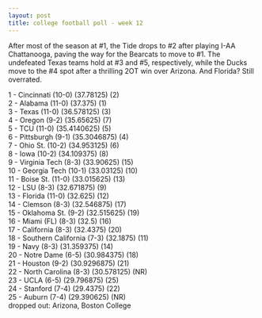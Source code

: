 ```yaml
---
layout: post
title: college football poll - week 12
---
```


After most of the season at \#1, the Tide drops to \#2 after playing I-AA Chattanooga, paving the way for the Bearcats to move to \#1. The undefeated Texas teams hold at \#3 and \#5, respectively, while the Ducks move to the \#4 spot after a thrilling 2OT win over Arizona. And Florida? Still overrated.

<p/>
1 - Cincinnati (10-0) (37.78125) (2) <br/>
2 - Alabama (11-0) (37.375) (1) <br/>
3 - Texas (11-0) (36.578125) (3) <br/>
4 - Oregon (9-2) (35.65625) (7) <br/>
5 - TCU (11-0) (35.4140625) (5) <br/>
6 - Pittsburgh (9-1) (35.3046875) (4) <br/>
7 - Ohio St. (10-2) (34.953125) (6) <br/>
8 - Iowa (10-2) (34.109375) (8) <br/>
9 - Virginia Tech (8-3) (33.90625) (15) <br/>
10 - Georgia Tech (10-1) (33.03125) (10) <br/>
11 - Boise St. (11-0) (33.015625) (13) <br/>
12 - LSU (8-3) (32.671875) (9) <br/>
13 - Florida (11-0) (32.625) (12) <br/>
14 - Clemson (8-3) (32.546875) (17) <br/>
15 - Oklahoma St. (9-2) (32.515625) (19) <br/>
16 - Miami (FL) (8-3) (32.5) (16) <br/>
17 - California (8-3) (32.4375) (20) <br/>
18 - Southern California (7-3) (32.1875) (11) <br/>
19 - Navy (8-3) (31.359375) (14) <br/>
20 - Notre Dame (6-5) (30.984375) (18) <br/>
21 - Houston (9-2) (30.9296875) (21) <br/>
22 - North Carolina (8-3) (30.578125) (NR) <br/>
23 - UCLA (6-5) (29.796875) (25) <br/>
24 - Stanford (7-4) (29.4375) (22) <br/>
25 - Auburn (7-4) (29.390625) (NR) <br/>
dropped out: Arizona, Boston College
